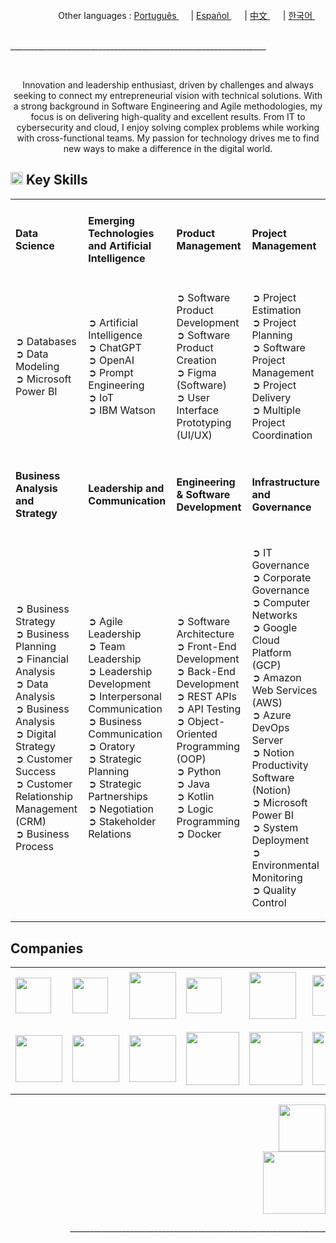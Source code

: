 <div align="right">
   Other languages : <a href="https://github.com/LlynS2/LLYNS2/tree/Português" target="_blank">Português <img src="https://github.com/user-attachments/assets/fa0289cd-3feb-4b62-a6b5-19d80a95a50c" width="15"></a> | <a href="https://github.com/LlynS2/LLYNS2/tree/Español" target="_blank">Español <img src="https://github.com/user-attachments/assets/0a4eb85c-cd21-43fc-bd98-7c1042f7b08e" width="17"></a> | <a href="https://github.com/LlynS2/LLYNS2/tree/中文" target="_blank">中文 <img src="https://github.com/user-attachments/assets/e3939437-846c-452f-b2a8-ec4dc394d7d9" width="17"></a> | <a href="https://github.com/LlynS2/LLYNS2/tree/한국어" target="_blank">한국어 <img src="https://github.com/user-attachments/assets/5f6886c4-4a79-49b7-b33c-053e1b7ba8c4" width="17"></a>
</div><br>
<p>________________________________________________________________</p><br>

<div>
  <p align="center">Innovation and leadership enthusiast, driven by challenges and always seeking to connect my entrepreneurial vision with technical solutions. With a strong background in Software Engineering and Agile methodologies, my focus is on delivering high-quality and excellent results. 
     From IT to cybersecurity and cloud, I enjoy solving complex problems while working with cross-functional teams. My passion for technology drives me to find new ways to make a difference in the digital world.</p>
  <h2><img src="https://github.com/user-attachments/assets/16197bf7-21e8-4029-a37a-1a3c88a1c624" width="20"> Key Skills</h2>  
<table>
    <tbody>
        <tr>
            <td><h4>Data Science</h4></td>
            <td><h4>Emerging Technologies and Artificial Intelligence</h4></td>
            <td><h4>Product Management</h4></td>
            <td><h4>Project Management</h4></td>
            <tr><td>
               <p>
                  ➲ Databases<br>
                  ➲ Data Modeling<br>
                  ➲ Microsoft Power BI
               </p>
            </td>
            <td>
               <p>
                  ➲ Artificial Intelligence<br>
                  ➲ ChatGPT<br>
                  ➲ OpenAI<br>
                  ➲ Prompt Engineering<br>
                  ➲ IoT<br>
                  ➲ IBM Watson
               </p>
            </td>
            <td>
                <p>
                  ➲ Software Product Development<br>
                  ➲ Software Product Creation<br>
                  ➲ Figma (Software)<br>
                  ➲ User Interface Prototyping (UI/UX)
                </p>
            </td>
            <td>
                <p>
                  ➲ Project Estimation<br>
                  ➲ Project Planning<br>
                  ➲ Software Project Management<br>
                  ➲ Project Delivery<br>
                  ➲ Multiple Project Coordination
                </p>
            </td>
        </tr>
        <tr>
          <td><h4>Business Analysis and Strategy</h4></td>
            <td><h4>Leadership and Communication</h4></td>
            <td><h4>Engineering & Software Development</h4></td>
            <td><h4>Infrastructure and Governance</h4></td>
            <tr><td>
                <p>
                  ➲ Business Strategy<br>
                  ➲ Business Planning<br>
                  ➲ Financial Analysis<br>
                  ➲ Data Analysis<br>
                  ➲ Business Analysis<br>
                  ➲ Digital Strategy<br>
                  ➲ Customer Success<br>
                  ➲ Customer Relationship Management (CRM)<br>
                  ➲ Business Process
                </p>
            </td>
            <td>
                <p>
                  ➲ Agile Leadership<br>
                  ➲ Team Leadership<br>
                  ➲ Leadership Development<br>
                  ➲ Interpersonal Communication<br>
                  ➲ Business Communication<br>
                  ➲ Oratory<br>
                  ➲ Strategic Planning<br>
                  ➲ Strategic Partnerships<br>
                  ➲ Negotiation<br>
                  ➲ Stakeholder Relations
                </p>
            </td>
            <td>
                <p>
                  ➲ Software Architecture<br>
                  ➲ Front-End Development<br>
                  ➲ Back-End Development<br>
                  ➲ REST APIs<br>
                  ➲ API Testing<br>
                  ➲ Object-Oriented Programming (OOP)<br>
                  ➲ Python<br>
                  ➲ Java<br>
                  ➲ Kotlin<br>
                  ➲ Logic Programming<br>
                  ➲ Docker
                </p>
            </td>
            <td>
                <p>
                  ➲ IT Governance<br>
                  ➲ Corporate Governance<br>
                  ➲ Computer Networks<br>
                  ➲ Google Cloud Platform (GCP)<br>
                  ➲ Amazon Web Services (AWS)<br>
                  ➲ Azure DevOps Server<br>
                  ➲ Notion Productivity Software (Notion)<br>
                  ➲ Microsoft Power BI<br>
                  ➲ System Deployment<br>
                  ➲ Environmental Monitoring<br>
                  ➲ Quality Control
                </p>
            </td>
        </tr>
    </tbody>
 </table>
</div>
<div>
  <h2>Companies</h2>
  <table>
    <tbody>
      <tr>
        <td><img src="https://github.com/user-attachments/assets/25d8d17c-e721-4885-a8b9-c41ed10bbacf" width="57"></td>
        <td><img src="https://github.com/user-attachments/assets/8f6553f2-6de7-4f5c-bd7c-a4e1ded3f6a7" width="57"></td>
        <td><img src="https://github.com/user-attachments/assets/371788ba-379a-464f-980e-3265221fcca8" width="75"></td>
        <td><img src="https://github.com/user-attachments/assets/ec8dcdc6-f30c-4276-a032-da2fb459908e" width="57"></td>
        <td><img src="https://github.com/user-attachments/assets/4d043c02-2fb4-4042-a2c4-41219c214373" width="75"></td>
        <td><img src="https://github.com/user-attachments/assets/96987f7c-8781-4664-a089-b25485e197f5" width="65"></td>
        <td><img src="https://github.com/user-attachments/assets/41616e29-7bff-4bae-8523-684ff3dd9ca1" width="65"></td>
        <td><img src="https://github.com/user-attachments/assets/df9c855f-95f3-4892-adb4-508dac3655e2" width="85"></td>
      </tr>
      <tr>
        <td><img src="https://github.com/user-attachments/assets/5841fa53-601e-46d4-b875-1efcf8652d08" width="75"></td>
        <td><img src="https://github.com/user-attachments/assets/c1e293ac-75d0-41d6-9143-d09715e89830" width="75"></td>
        <td><img src="https://github.com/user-attachments/assets/44f293f0-c32c-42e8-a3f2-a6f692ccc408" width="75"></td>
        <td><img src="https://github.com/user-attachments/assets/874b4429-14cf-414e-9a84-82b1a3e5740a" width="85"></td>
        <td><img src="https://github.com/user-attachments/assets/fd28537e-69e3-4a1a-8b56-e2658d3835bb" width="85"></td>
        <td><img src="https://github.com/user-attachments/assets/f0b68583-1b7d-44c6-bbc4-7f8aeda99b3b" width="85"></td>
        <td><img src="https://github.com/user-attachments/assets/612541d8-e2fb-4b0d-b132-c907ff819358" width="95"></td>
        <td><img src="https://github.com/user-attachments/assets/06ac6c2d-651a-4ed5-90aa-f4aecbee5a1d" width="105"></td>
      </tr>
    </tbody>
  </table>
</div>
<div align="right">
    <a href="https://www.linkedin.com/in/hevellyn-mc-frei-mba-079020219" target="_blank"><img src="https://github.com/user-attachments/assets/d9518f71-5305-45e2-b37e-b88b10870fd5" width="75"></a><br>
    <img src="https://github.com/user-attachments/assets/263ef797-0dff-4f87-85d4-879835c04883" width="100">
</div>

<p align="right">________________________________________________________________</p><br>
